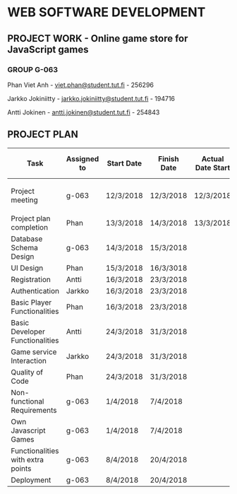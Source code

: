 WEB SOFTWARE DEVELOPMENT
=================
## PROJECT WORK - Online game store for JavaScript games
### GROUP G-063
Phan Viet Anh - viet.phan@student.tut.fi - 256296

Jarkko Jokiniitty - jarkko.jokiniitty@student.tut.fi - 194716 

Antti Jokinen - antti.jokinen@student.tut.fi - 254843

## PROJECT PLAN

| Task  | Assigned to | Start Date | Finish Date | Actual Date Start | Actual Date Finish | METHOD |
| ------------- | ------------- |----------- | -----------| ------------| -----------| -------------|
| Project meeting  | g-063  |  12/3/2018  |  12/3/2018  |  12/3/2018  |  12/3/2018  | <ul><li>adf</li><li>abla</li></ul> |
| Project plan completion  | Phan  | 13/3/2018 | 14/3/2018 | 13/3/2018 | 13/3/2018 |   |
| Database Schema Design  | g-063  | 14/3/2018 | 15/3/2018 |   |   |   |
| UI Design  | Phan  | 15/3/2018 | 16/3/3018 |   |   |   |
| Registration  | Antti  | 16/3/2018 | 23/3/2018 |   |   |   |
| Authentication  | Jarkko  | 16/3/2018 | 23/3/2018 |   |   |   |
| Basic Player Functionalities  | Phan  | 16/3/2018 | 23/3/2018 |   |   |   |
| Basic Developer Functionalities  | Antti  | 24/3/2018 | 31/3/2018 |   |   |   |
| Game service Interaction  | Jarkko  | 24/3/2018 | 31/3/2018 |   |   |   |
| Quality of Code  | Phan  | 24/3/2018 | 31/3/2018 |   |   |   |
| Non-functional Requirements  | g-063  | 1/4/2018 | 7/4/2018 |   |   |   |
| Own Javascript Games  | g-063  | 1/4/2018 | 7/4/2018 |   |   |   |
| Functionalities with extra points  | g-063  | 8/4/2018 | 20/4/2018 |   |   |   |
| Deployment | g-063 | 8/4/2018 | 20/4/2018 |   |   |   |


